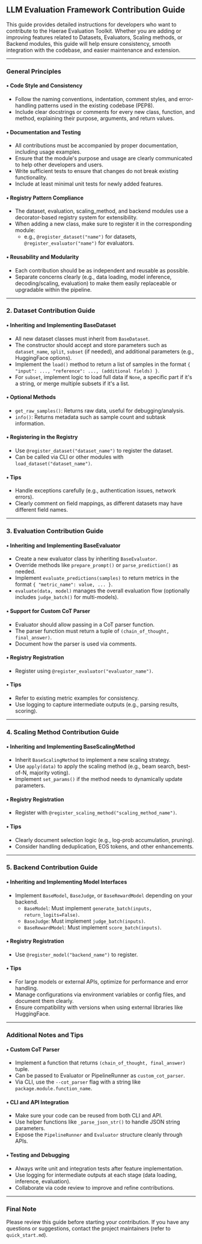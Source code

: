 ## LLM Evaluation Framework Contribution Guide

This guide provides detailed instructions for developers who want to contribute to the Haerae Evaluation Toolkit. Whether you are adding or improving features related to Datasets, Evaluators, Scaling methods, or Backend modules, this guide will help ensure consistency, smooth integration with the codebase, and easier maintenance and extension.

---

### General Principles

#### • Code Style and Consistency
- Follow the naming conventions, indentation, comment styles, and error-handling patterns used in the existing codebase (PEP8).
- Include clear docstrings or comments for every new class, function, and method, explaining their purpose, arguments, and return values.

#### • Documentation and Testing
- All contributions must be accompanied by proper documentation, including usage examples.
- Ensure that the module's purpose and usage are clearly communicated to help other developers and users.
- Write sufficient tests to ensure that changes do not break existing functionality.
- Include at least minimal unit tests for newly added features.

#### • Registry Pattern Compliance
- The dataset, evaluation, scaling_method, and backend modules use a decorator-based registry system for extensibility.
- When adding a new class, make sure to register it in the corresponding module:
  - e.g., `@register_dataset("name")` for datasets, `@register_evaluator("name")` for evaluators.

#### • Reusability and Modularity
- Each contribution should be as independent and reusable as possible.
- Separate concerns clearly (e.g., data loading, model inference, decoding/scaling, evaluation) to make them easily replaceable or upgradable within the pipeline.

---

### 2. Dataset Contribution Guide

#### • Inheriting and Implementing BaseDataset
- All new dataset classes must inherit from `BaseDataset`.
- The constructor should accept and store parameters such as `dataset_name`, `split`, `subset` (if needed), and additional parameters (e.g., HuggingFace options).
- Implement the `load()` method to return a list of samples in the format `{ "input": ..., "reference": ..., (additional fields) }`.
- For `subset`, implement logic to load full data if `None`, a specific part if it's a string, or merge multiple subsets if it's a list.

#### • Optional Methods
- `get_raw_samples()`: Returns raw data, useful for debugging/analysis.
- `info()`: Returns metadata such as sample count and subtask information.

#### • Registering in the Registry
- Use `@register_dataset("dataset_name")` to register the dataset.
- Can be called via CLI or other modules with `load_dataset("dataset_name")`.

#### • Tips
- Handle exceptions carefully (e.g., authentication issues, network errors).
- Clearly comment on field mappings, as different datasets may have different field names.

---

### 3. Evaluation Contribution Guide

#### • Inheriting and Implementing BaseEvaluator
- Create a new evaluator class by inheriting `BaseEvaluator`.
- Override methods like `prepare_prompt()` or `parse_prediction()` as needed.
- Implement `evaluate_predictions(samples)` to return metrics in the format `{ "metric_name": value, ... }`.
- `evaluate(data, model)` manages the overall evaluation flow (optionally includes `judge_batch()` for multi-models).

#### • Support for Custom CoT Parser
- Evaluator should allow passing in a CoT parser function.
- The parser function must return a tuple of `(chain_of_thought, final_answer)`.
- Document how the parser is used via comments.

#### • Registry Registration
- Register using `@register_evaluator("evaluator_name")`.

#### • Tips
- Refer to existing metric examples for consistency.
- Use logging to capture intermediate outputs (e.g., parsing results, scoring).

---

### 4. Scaling Method Contribution Guide

#### • Inheriting and Implementing BaseScalingMethod
- Inherit `BaseScalingMethod` to implement a new scaling strategy.
- Use `apply(data)` to apply the scaling method (e.g., beam search, best-of-N, majority voting).
- Implement `set_params()` if the method needs to dynamically update parameters.

#### • Registry Registration
- Register with `@register_scaling_method("scaling_method_name")`.

#### • Tips
- Clearly document selection logic (e.g., log-prob accumulation, pruning).
- Consider handling deduplication, EOS tokens, and other enhancements.

---

### 5. Backend Contribution Guide

#### • Inheriting and Implementing Model Interfaces
- Implement `BaseModel`, `BaseJudge`, or `BaseRewardModel` depending on your backend.
  - `BaseModel`: Must implement `generate_batch(inputs, return_logits=False)`.
  - `BaseJudge`: Must implement `judge_batch(inputs)`.
  - `BaseRewardModel`: Must implement `score_batch(inputs)`.

#### • Registry Registration
- Use `@register_model("backend_name")` to register.

#### • Tips
- For large models or external APIs, optimize for performance and error handling.
- Manage configurations via environment variables or config files, and document them clearly.
- Ensure compatibility with versions when using external libraries like HuggingFace.

---

### Additional Notes and Tips

#### • Custom CoT Parser
- Implement a function that returns `(chain_of_thought, final_answer)` tuple.
- Can be passed to Evaluator or PipelineRunner as `custom_cot_parser`.
- Via CLI, use the `--cot_parser` flag with a string like `package.module.function_name`.

#### • CLI and API Integration
- Make sure your code can be reused from both CLI and API.
- Use helper functions like `_parse_json_str()` to handle JSON string parameters.
- Expose the `PipelineRunner` and `Evaluator` structure cleanly through APIs.

#### • Testing and Debugging
- Always write unit and integration tests after feature implementation.
- Use logging for intermediate outputs at each stage (data loading, inference, evaluation).
- Collaborate via code review to improve and refine contributions.

---

### Final Note

Please review this guide before starting your contribution. If you have any questions or suggestions, contact the project maintainers (refer to `quick_start.md`).

